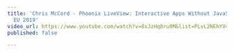 ```yaml
---
title: 'Chris McCord - Phoenix LiveView: Interactive Apps Without JavaScript ElixirConf
  EU 2019'
video_url: https://www.youtube.com/watch?v=8xJzHq8ru0M&list=PLvL2NEhYV4ZtoiQC735NjHyPJUS_nmrxy
published: false

---
```

